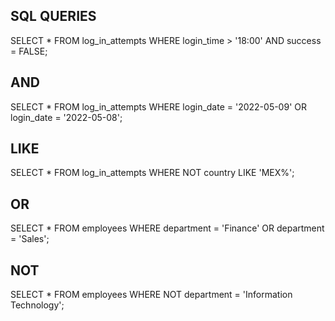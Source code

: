## SQL QUERIES
  SELECT *
  FROM log_in_attempts
  WHERE login_time > '18:00' AND success = FALSE;
## AND 
  SELECT * 
  FROM log_in_attempts 
  WHERE login_date = '2022-05-09' OR login_date = '2022-05-08';
## LIKE
  SELECT * 
  FROM log_in_attempts 
  WHERE NOT country LIKE 'MEX%';
## OR
  SELECT * 
  FROM employees 
  WHERE department = 'Finance' OR department = 'Sales';

## NOT

  SELECT * 
  FROM employees 
  WHERE NOT department = 'Information Technology';

